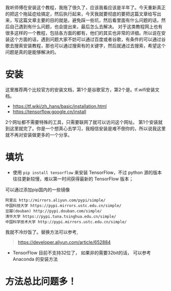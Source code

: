 我听师傅在安装这个教程，我拖了很久了，应该我看应该是半年了。今天重新真正的把这个拖延症给搞定，然后执行起来，今天我就要彻底的要把这篇文章给写出来，写这篇文章主要的目的就是。避免踩一些坑，然后看里面有什么问题的话，然后自己遇到有什么问题，也会提出来，最后怎么去解决。
对于这类教程网上也有很多这样的一个教程，包括各方面的都有，他们的其实也非常的详细。所以说在安装这个方面的话，遇到问题大家不妨可以通过百度或者谷歌，有条件的可以通过谷歌去搜索安装教程，那也可以通过搜索有的关键字，然后就通过去搜索，希望这个问题是真的是能够解决的。

# 安装
这里推荐两个比较官方的安装文档，第1个是谷歌官方，第2个是。tf.wifi安装文档。
- https://tf.wiki/zh_hans/basic/installation.html
- https://tensorflow.google.cn/install

2个网址都不需要特殊的工具，只需要联网了就可以访问这个网址。
第1个安装就到这里就完了。你是一个想真心去学习，我相信安装是难不倒你的，所以说我这里就不再对安装做更多的一个分享。


# 填坑

- 使用 `pip install tensorflow` 来安装 TensorFlow，不过 python 源的版本往往更新较慢，难以第一时间获得最新的 TensorFlow 版本；

可以通过添加pip国内的一些镜像

```
阿里云 http://mirrors.aliyun.com/pypi/simple/
中国科技大学 https://pypi.mirrors.ustc.edu.cn/simple/
豆瓣(douban) http://pypi.douban.com/simple/
清华大学 https://pypi.tuna.tsinghua.edu.cn/simple/
中国科学技术大学 http://pypi.mirrors.ustc.edu.cn/simple/
```
我就不冷炒饭了。替换方法可以参考, 
> https://developer.aliyun.com/article/652884

- TensorFlow 目前不支持32位了， 如果非的需要32bit的话， 可以参考 Anaconda 的安装方法


# 方法总比问题多！